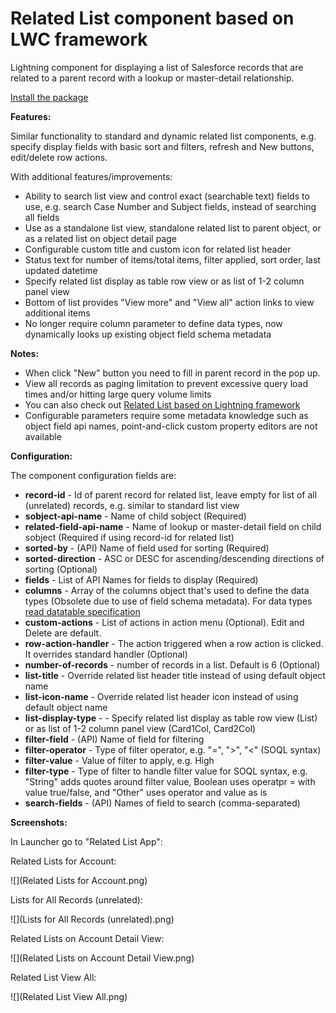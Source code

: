 # Related List component based on LWC framework
Lightning component for displaying a list of Salesforce records that are related to a parent record with a lookup or master-detail relationship.

[Install the package](https://login.salesforce.com/packaging/installPackage.apexp?p0=04t0I000000XdMCQA0)

**Features:**

Similar functionality to standard and dynamic related list components, e.g. specify display fields with basic sort and filters, refresh and New buttons, edit/delete row actions.

With additional features/improvements:
- Ability to search list view and control exact (searchable text) fields to use, e.g. search Case Number and Subject fields, instead of searching all fields
- Use as a standalone list view, standalone related list to parent object, or as a related list on object detail page
- Configurable custom title and custom icon for related list header
- Status text for number of items/total items, filter applied, sort order, last updated datetime
- Specify related list display as table row view or as list of 1-2 column panel view
- Bottom of list provides "View more" and "View all" action links to view additional items
- No longer require column parameter to define data types, now dynamically looks up existing object field schema metadata

**Notes:**
- When click "New" button you need to fill in parent record in the pop up.
- View all records as paging limitation to prevent excessive query load times and/or hitting large query volume limits
- You can also check out [Related List based on Lightning framework](https://github.com/artyom-bazyk/singleRelatedList)
- Configurable parameters require some metadata knowledge such as object field api names, point-and-click custom property editors are not available

**Configuration:**

The component configuration fields are:
- **record-id** - Id of parent record for related list, leave empty for list of all (unrelated) records, e.g. similar to standard list view
- **sobject-api-name** - Name of child sobject (Required)
- **related-field-api-name** - Name of lookup or master-detail field on child sobject (Required if using record-id for related list)
- **sorted-by** - (API) Name of field used for sorting (Required)
- **sorted-direction** -  ASC or DESC for ascending/descending directions of sorting (Optional)
- **fields** - List of API Names for fields to display (Required)
- **columns** - Array of the columns object that's used to define the data types (Obsolete due to use of field schema metadata). For data types [read datatable specification](https://developer.salesforce.com/docs/component-library/bundle/lightning-datatable/documentation) 
- **custom-actions** - List of actions in action menu (Optional). Edit and Delete are default.
- **row-action-handler** - The action triggered when a row action is clicked. It overrides standard handler (Optional)
- **number-of-records** - number of records in a list. Default is 6 (Optional)
- **list-title** - Override related list header title instead of using default object name
- **list-icon-name** - Override related list header icon instead of using default object name
- **list-display-type** - - Specify related list display as table row view (List) or as list of 1-2 column panel view (Card1Col, Card2Col)
- **filter-field** - (API) Name of field for filtering
- **filter-operator** - Type of filter operator, e.g. "=", ">", "<" (SOQL syntax)
- **filter-value** - Value of filter to apply, e.g. High
- **filter-type** - Type of filter to handle filter value for SOQL syntax, e.g. "String" adds quotes around filter value, Boolean uses operatpr = with value true/false, and "Other" uses operator and value as is  
- **search-fields** - (API) Names of field to search (comma-separated)

**Screenshots:**

In Launcher go to "Related List App":

Related Lists for Account:

![](Related Lists for Account.png)

Lists for All Records (unrelated):

![](Lists for All Records (unrelated).png)

Related Lists on Account Detail View:

![](Related Lists on Account Detail View.png)

Related List View All:

![](Related List View All.png)
